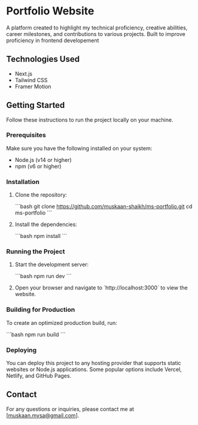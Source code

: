 # Portfolio Website

A platform created to highlight my technical proficiency, creative abilities, career milestones, and contributions to various projects. Built to improve proficiency in frontend developement

## Technologies Used

- Next.js
- Tailwind CSS
- Framer Motion

## Getting Started

Follow these instructions to run the project locally on your machine.

### Prerequisites

Make sure you have the following installed on your system:

- Node.js (v14 or higher)
- npm (v6 or higher)

### Installation

1. Clone the repository:

   \`\`\`bash
   git clone https://github.com/muskaan-shaikh/ms-portfolio.git
   cd ms-portfolio
   \`\`\`

2. Install the dependencies:

   \`\`\`bash
   npm install
   \`\`\`

### Running the Project

1. Start the development server:

   \`\`\`bash
   npm run dev
   \`\`\`

2. Open your browser and navigate to \`http://localhost:3000\` to view the website.

### Building for Production

To create an optimized production build, run:

\`\`\`bash
npm run build
\`\`\`

### Deploying

You can deploy this project to any hosting provider that supports static websites or Node.js applications. Some popular options include Vercel, Netlify, and GitHub Pages.

## Contact

For any questions or inquiries, please contact me at [muskaan.mysa@gmail.com].
